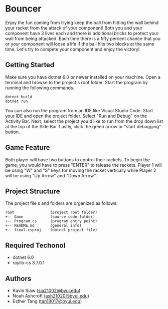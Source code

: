 # Bouncer
Enjoy the fun coming from trying keep the ball from hitting the wall
behind your racket from the attack of your component! Both you and your
component have 3 lives each and there is additional bricks to protect 
your wall from being attacked. Each time there is a fifty percent chance
that you or your component will loose a life if the ball hits two blocks
at the same time. Let's try to compete your component and enjoy the victory!

## Getting Started
Make sure you have dotnet 6.0 or newer installed on your machine. Open
a terminal and browse to the project's root folder. Start the program
by running the following commands.
```
dotnet build
dotnet run
```
You can also run the program from an IDE like Visual Studio Code.
Start your IDE and open the project folder. Select "Run and Debug" on
the Activity Bar. Next, select the project you'd like to run from the 
drop down list at the top of the Side Bar. Lastly, click the green 
arrow or "start debugging" button.

## Game Feature
Both player will have two buttons to control their rackets. To begin the game,
you would have to press "ENTER" to release the rackets. Player 1 will be using 
"W" and "S" keys for moving the racket vertically while Player 2 will be using 
"Up Arrow" and "Down Arrow".

## Project Structure
The project file s and folders are organized as follows:
```
root                (project root folder)
+-- Game            (source code folder)
+-- Program.cs      (program entry point)
+-- README.md       (general info)
+-- final.csproj    (dotnet project file)
```

## Required Techonol
* dotnet 6.0
* raylib-cs 3.7.0.1

## Authors
* Kavin Siaw (sia21002@byui.edu)
* Noah Ashcroft (ash21020@byui.edu)
* Esther Tang (tan18017@byui.edu)